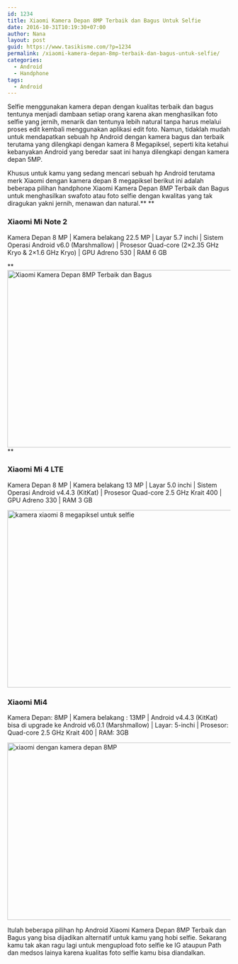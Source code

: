 ```yaml
---
id: 1234
title: Xiaomi Kamera Depan 8MP Terbaik dan Bagus Untuk Selfie
date: 2016-10-31T10:19:30+07:00
author: Nana
layout: post
guid: https://www.tasikisme.com/?p=1234
permalink: /xiaomi-kamera-depan-8mp-terbaik-dan-bagus-untuk-selfie/
categories:
  - Android
  - Handphone
tags:
  - Android
---
```

Selfie menggunakan kamera depan dengan kualitas terbaik dan bagus tentunya menjadi dambaan setiap orang karena akan menghasilkan foto selfie yang jernih, menarik dan tentunya lebih natural tanpa harus melalui proses edit kembali menggunakan aplikasi edit foto. Namun, tidaklah mudah untuk mendapatkan sebuah hp Android dengan kamera bagus dan terbaik terutama yang dilengkapi dengan kamera 8 Megapiksel, seperti kita ketahui kebanyakan Android yang beredar saat ini hanya dilengkapi dengan kamera depan 5MP.

Khusus untuk kamu yang sedang mencari sebuah hp Android terutama merk Xiaomi dengan kamera depan 8 megapiksel berikut ini adalah beberapa pilihan handphone Xiaomi Kamera Depan 8MP Terbaik dan Bagus untuk menghasilkan swafoto atau foto selfie dengan kwalitas yang tak diragukan yakni jernih, menawan dan natural.** **

### **Xiaomi Mi Note 2**

Kamera Depan 8 MP | Kamera belakang 22.5 MP | Layar 5.7 inchi | Sistem Operasi Android v6.0 (Marshmallow) | Prosesor Quad-core (2&#215;2.35 GHz Kryo & 2&#215;1.6 GHz Kryo) | GPU Adreno 530 | RAM 6 GB

** <img loading="lazy" class="aligncenter size-medium" src="https://4.bp.blogspot.com/-ryWYJFs1JhM/WBa3Jf_6cII/AAAAAAAAJlg/CO72-l8CGnEv5WjQrge-DHa86ncNOKeJgCLcB/s1600/xiaomi-me-note-2.png" alt="Xiaomi Kamera Depan 8MP Terbaik dan Bagus" width="600" height="400" />**

### **Xiaomi Mi 4 LTE**

Kamera Depan 8 MP | Kamera belakang 13 MP | Layar 5.0 inchi | Sistem Operasi Android v4.4.3 (KitKat) | Prosesor Quad-core 2.5 GHz Krait 400 | GPU Adreno 330 | RAM 3 GB

<img loading="lazy" class="aligncenter size-medium" src="https://3.bp.blogspot.com/-e25ZxWxJiMA/WBa3JUkf5HI/AAAAAAAAJlk/LDRJVCwSIPknlzM57Tszi31c6Okpj7F4QCLcB/s1600/xiaomi-mi-4-lte.png" alt="kamera xiaomi 8 megapiksel untuk selfie" width="600" height="400" /> 

### **Xiaomi Mi4**

Kamera Depan: 8MP | Kamera belakang : 13MP | Android v4.4.3 (KitKat) bisa di upgrade ke Android v6.0.1 (Marshmallow) | Layar: 5-inchi | Prosesor: Quad-core 2.5 GHz Krait 400 | RAM: 3GB

<img loading="lazy" class="aligncenter size-medium" src="https://4.bp.blogspot.com/-_Tjo_ttJQD4/WBa3Jbx4-OI/AAAAAAAAJlc/1-lgf6mHAFkhMahg2AL9FP0ZjvpwUtctQCLcB/s1600/xiaomi-mi-4.png" alt="xiaomi dengan kamera depan 8MP" width="600" height="400" /> 

Itulah beberapa pilihan hp Android Xiaomi Kamera Depan 8MP Terbaik dan Bagus yang bisa dijadikan alternatif untuk kamu yang hobi selfie. Sekarang kamu tak akan ragu lagi untuk mengupload foto selfie ke IG ataupun Path dan medsos lainya karena kualitas foto selfie kamu bisa diandalkan.